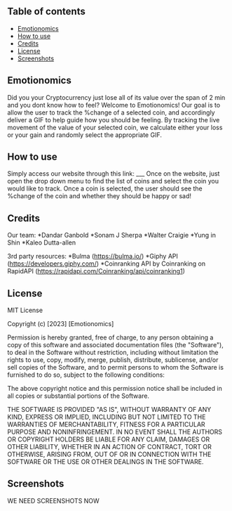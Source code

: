 ## Table of contents
* [Emotionomics](#emotionomics)
* [How to use](#how-to-use)
* [Credits](#credits)
* [License](#license)
* [Screenshots](#screenshots)

## Emotionomics

Did you your Cryptocurrency just lose all of its value over the span of 2 min and you dont know how to feel?
Welcome to Emotionomics!
Our goal is to allow the user to track the %change of a selected coin, and accordingly deliver a GIF to help guide how you should be feeling.
By tracking the live movement of the value of your selected coin, we calculate either your loss or your gain and randomly select the appropriate GIF.

## How to use 

Simply access our website through this link: ___ 
Once on the website, just open the drop down menu to find the list of coins and select the coin you would like to track. 
Once a coin is selected, the user should see the %change of the coin and whether they should be happy or sad!

## Credits

Our team:
*Dandar Ganbold
*Sonam J Sherpa
*Walter Craigie
*Yung in Shin
*Kaleo Dutta-allen

3rd party resources:
*Bulma (https://bulma.io/)
*Giphy API (https://developers.giphy.com/)
*Coinranking API by Coinranking on RapidAPI (https://rapidapi.com/Coinranking/api/coinranking1)

## License

MIT License

Copyright (c) [2023] [Emotionomics]

Permission is hereby granted, free of charge, to any person obtaining a copy
of this software and associated documentation files (the "Software"), to deal
in the Software without restriction, including without limitation the rights
to use, copy, modify, merge, publish, distribute, sublicense, and/or sell
copies of the Software, and to permit persons to whom the Software is
furnished to do so, subject to the following conditions:

The above copyright notice and this permission notice shall be included in all
copies or substantial portions of the Software.

THE SOFTWARE IS PROVIDED "AS IS", WITHOUT WARRANTY OF ANY KIND, EXPRESS OR
IMPLIED, INCLUDING BUT NOT LIMITED TO THE WARRANTIES OF MERCHANTABILITY,
FITNESS FOR A PARTICULAR PURPOSE AND NONINFRINGEMENT. IN NO EVENT SHALL THE
AUTHORS OR COPYRIGHT HOLDERS BE LIABLE FOR ANY CLAIM, DAMAGES OR OTHER
LIABILITY, WHETHER IN AN ACTION OF CONTRACT, TORT OR OTHERWISE, ARISING FROM,
OUT OF OR IN CONNECTION WITH THE SOFTWARE OR THE USE OR OTHER DEALINGS IN THE
SOFTWARE.

## Screenshots

WE NEED SCREENSHOTS NOW
